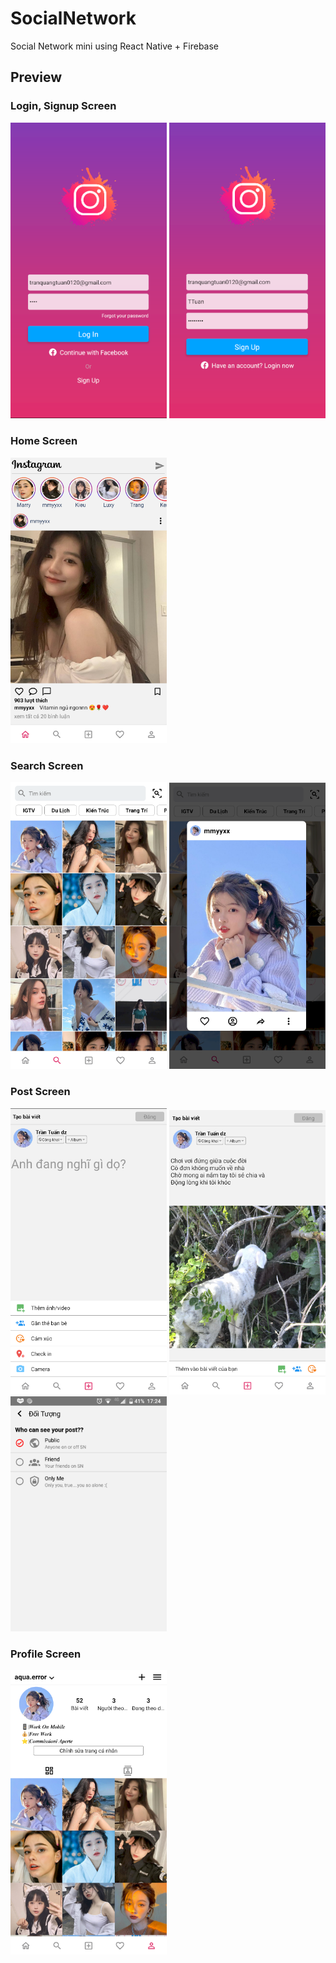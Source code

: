 # SocialNetwork
Social Network mini using React Native + Firebase

## Preview

### Login, Signup Screen
<img src="https://github.com/TranQuangTuan52/SocialNetwork/blob/master/screenshot/login.png" width="250"   alt="Login screen" /> <img src="https://github.com/TranQuangTuan52/SocialNetwork/blob/master/screenshot/signupp.png" width="250"   alt="Signup screen" /> 

### Home Screen
<img src="https://github.com/TranQuangTuan52/SocialNetwork/blob/master/screenshot/home.png" width="250"   alt="home screen" />

### Search Screen
<img src="https://github.com/TranQuangTuan52/SocialNetwork/blob/master/screenshot/search.png" width="250"   alt="Search 1" /> <img src="https://github.com/TranQuangTuan52/SocialNetwork/blob/master/screenshot/search1.png" width="250"   alt="Search 2" />

### Post Screen
<img src="https://github.com/TranQuangTuan52/SocialNetwork/blob/master/screenshot/post1.png" width="250" alt="Post 1" /> <img src="https://github.com/TranQuangTuan52/SocialNetwork/blob/master/screenshot/post2.png" width="250" alt="Post 2" /> <img src="https://github.com/TranQuangTuan52/SocialNetwork/blob/master/screenshot/Screenshot_20210304-172431.png" width="250" alt="audicien" />

### Profile Screen
<img src="https://github.com/TranQuangTuan52/SocialNetwork/blob/master/screenshot/profile.png" width="250" alt="Profile 1" />

